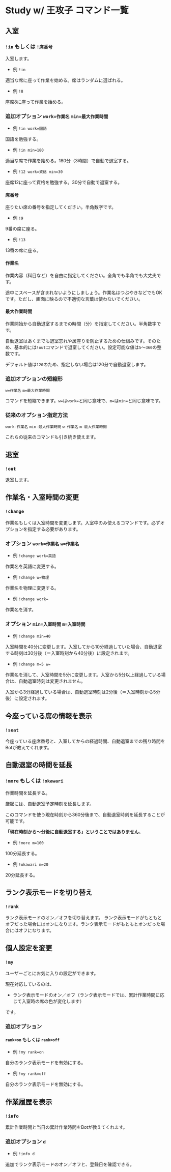 # Study w/ 王攻子 コマンド一覧

## 入室

### `!in` もしくは `!席番号`  

入室します。

- 例 `!in`

適当な席に座って作業を始める。席はランダムに選ばれる。

- 例 `!8`

座席8に座って作業を始める。

### 追加オプション `work=作業名` `min=最大作業時間`

- 例 `!in work=国語`

国語を勉強する。

- 例 `!in min=180`

適当な席で作業を始める。180分（3時間）で自動で退室する。  

- 例 `!12 work=資格 min=30`

座席12に座って資格を勉強する。30分で自動で退室する。  
  
#### 席番号

座りたい席の番号を指定してください。半角数字です。

- 例 `!9`

9番の席に座る。

- 例 `!13`

13番の席に座る。

#### 作業名

作業内容（科目など）を自由に指定してください。全角でも半角でも大丈夫です。

途中にスペースが含まれないようにしましょう。作業名はつぶやきなどでもOKです。ただし、画面に映るので不適切な言葉は使わないでください。  

#### 最大作業時間

作業開始から自動退室するまでの時間（分）を指定してください。半角数字です。

自動退室はあくまでも退室忘れや居座りを防止するための仕組みです。そのため、基本的には`!out`コマンドで退室してください。設定可能な値は`5`～`360`の整数です。

デフォルト値は`120`のため、指定しない場合は120分で自動退室します。  

### 追加オプションの短縮形

`w=作業名` `m=最大作業時間`

コマンドを短縮できます。`w=`は`work=`と同じ意味で、`m=`は`min=`と同じ意味です。

### 従来のオプション指定方法

`work-作業名` `min-最大作業時間` `w-作業名` `m-最大作業時間`

これらの従来のコマンドも引き続き使えます。

## 退室

### `!out`

退室します。

## 作業名・入室時間の変更

### `!change`

作業名もしくは入室時間を変更します。入室中のみ使えるコマンドです。必ずオプションを指定する必要があります。

### オプション `work=作業名` `w=作業名`  

- 例 `!change work=英語`

作業名を英語に変更する。

- 例 `!change w=物理`

作業名を物理に変更する。

- 例 `!change work=`

作業名を消す。

### オプション `min=入室時間` `m=入室時間`  

- 例 `!change min=40`

入室時間を40分に変更します。入室してから10分経過していた場合、自動退室する時刻は30分後（＝入室時刻から40分後）に設定されます。

- 例 `!change m=5 w=`

作業名を消して、入室時間を5分に変更します。入室から5分以上経過している場合は、自動退室時刻は変更されません。

入室から3分経過している場合は、自動退室時刻は2分後（＝入室時刻から5分後）に設定されます。

## 今座っている席の情報を表示

### `!seat`

今座っている座席番号と、入室してからの経過時間、自動退室までの残り時間をBotが教えてくれます。

## 自動退室の時間を延長

### `!more` もしくは `!okawari`

作業時間を延長する。

厳密には、自動退室予定時刻を延長します。

このコマンドを使う現在時刻から360分後まで、自動退室時刻を延長することが可能です。

**「現在時刻から～分後に自動退室する」ということではありません**。

- 例 `!more m=100`

100分延長する。

- 例 `!okawari m=20`

20分延長する。

## ランク表示モードを切り替え

### `!rank`

ランク表示モードのオン／オフを切り替えます。  ランク表示モードがもともとオフだった場合にはオンになります。ランク表示モードがもともとオンだった場合にはオフになります。

## 個人設定を変更

### `!my`

ユーザーごとにお気に入りの設定ができます。  

現在対応しているのは、

- ランク表示モードのオン／オフ（ランク表示モードでは、累計作業時間に応じて入室時の席の色が変化します）  

です。

### 追加オプション

#### `rank=on` もしくは `rank=off`

- 例 `!my rank=on`  

自分のランク表示モードを有効にする。

- 例 `!my rank=off`  

自分のランク表示モードを無効にする。

## 作業履歴を表示

### `!info`

累計作業時間と当日の累計作業時間をBotが教えてくれます。

### 追加オプション `d`

- 例 `!info d`

追加でランク表示モードのオン／オフと、登録日を確認できる。
